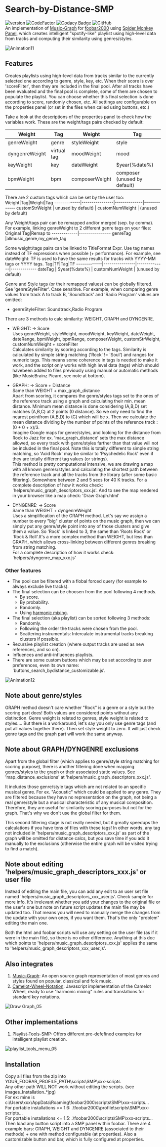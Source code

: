 # Search-by-Distance-SMP
[![version][version_badge]][changelog]
[![CodeFactor][codefactor_badge]](https://www.codefactor.io/repository/github/regorxxx/Search-by-Distance-SMP/overview/main)
[![Codacy Badge][codacy_badge]](https://www.codacy.com/gh/regorxxx/Search-by-Distance-SMP/dashboard?utm_source=github.com&amp;utm_medium=referral&amp;utm_content=regorxxx/Search-by-Distance-SMP&amp;utm_campaign=Badge_Grade)
![GitHub](https://img.shields.io/github/license/regorxxx/Search-by-Distance-SMP)  
An implementation of [Music-Graph](https://github.com/regorxxx/Music-Graph) for [foobar2000](https://www.foobar2000.org) using [Spider Monkey Panel](https://theqwertiest.github.io/foo_spider_monkey_panel), which creates intelligent "spotify-like" playlist using high-level data from tracks and computing their similarity using genres/styles.

![Animation11](https://user-images.githubusercontent.com/83307074/116761198-80a8bd80-aa06-11eb-904c-b3d50905f6bd.gif)

## Features
Creates playlists using high-level data from tracks similar to the currently selected one according to genre, style, key, etc. When their score is over 'scoreFilter', then they are included in the final pool. After all tracks have been evaluated and the final pool is complete, some of them are chosen to populate the playlist. You can choose whether this final selection is done according to score, randomly chosen, etc. All settings are configurable on the properties panel (or set in the files when called using buttons, etc.)

Take a look at the descriptions of the properties panel to check how the variables work. These are the weight/tags pairs checked by default:

Weight|Tag|Weight|Tag
-------------|----------------|--------------|-------------
genreWeight | genre | styleWeight | style 
dyngenreWeight  | virtual tag	| moodWeight | mood
keyWeight | key | dateWeight	 | $year(%date%)
bpmWeight | bpm | composerWeight | composer (unused by default)
	
There are 2 custom tags which can be set by the user too:
Weight|Tag|Weight|Tag
-------------|----------------|--------------|-------------
customStrWeight | unused by default) | customNumWeight | (unused by default)	 
	
Any Weight/tags pair can be remapped and/or merged (sep. by comma). 
For example, linking genreWeight to 2 different genre tags on your files:
Original Tag|Remap to
-------------|----------------
genreTag |allmusic_genre,my_genre_tag
	
Some weight/tags pairs can be linked to TitleFormat Expr. Use tag names instead of TF expressions when possible (+ performance). 
For example, see dateWeight: TF is used to have the same results for tracks with YYYY-MM tags or YYYY tags.
Tag|TF|Tag|TF
-------------|----------------|--------------|-------------
dateTag | $year(%date%) | customNumWeight | (unused by default)	 
	
Genre and Style tags (or their remapped values) can be globally filtered. See 'genreStyleFilter'. Case sensitive.
For example, when comparing genre values from track A to track B, 'Soundtrack' and 'Radio Program' values are omitted:

* genreStyleFilter: Soundtrack,Radio Program
	
There are 3 methods to calc similarity: WEIGHT, GRAPH and DYNGENRE.

* WEIGHT: -> Score  
	Uses genreWeight, styleWeight, moodWeight, keyWeight, dateWeight, dateRange, bpmWeight, bpmRange, composerWeight, customStrWeight, customNumWeight + scoreFilter  
	Calculates similarity by scoring according to the tags. Similarity is calculated by simple string matching ('Rock' != 'Soul') and ranges for numeric tags. This means some coherence in tags is needed to make it work, and the script only works with high level data (tags) which should havebeen added to files previously using manual or automatic methods (like MusicBrainz Picard, see note at bottom).

* GRAPH: -> Score + Distance  
	Same than WEIGHT + max_graph_distance  
	Apart from scoring, it compares the genre/styles tags set to the ones of the reference track using a graph and calculating their min. mean distance. Minimum mean distance is done considering (A,B,D) set matches (A,B,C) at 2 points (0 distance). So we only need to find the nearest pointfrom (A,B,D) to (C) which will be x. Then we calculate the mean distance dividing by the number of points of the reference track : (0 + 0 + x)/3.  
  Imagine Google maps for genre/styles, and looking for the distance from Rock to Jazz for ex. 'max_graph_distance' sets the max distance allowed, so every track with genre/styles farther than that value will not be included in the final pool. Note this is totally different to simple string matching, so 'Acid Rock' may be similar to 'Psychedelic Rock' even if they are totally different tag values (or strings).  
  This method is pretty computational intensive, we are drawing a map with all known genres/styles and calculating the shortest path between the reference track and all the tracks from the library (after some basic filtering). Somewhere between 2 and 5 secs for 40 K tracks. 
  For a complete description of how it works check: 'helpers/music_graph_descriptors_xxx.js'.	And to see the map rendered in your browser like a map check: 'Draw Graph.html'
* DYNGENRE: -> Score  
	Same than WEIGHT + dyngenreWeight  
	Uses a simplification of the GRAPH method. Let's say we assign a number to every "big" cluster of points on the music graph, then we can simply	put any genre/style point into any of those clusters and give them a value. So 'Rock' is linked to 3, the same than 'Roots Rock' or 'Rock & Roll'.It's a more complex method than WEIGHT, but less than GRAPH, which allows cross-linking between different genres breaking from string matching.  
	For a complete description of how it works check: 'helpers/dyngenre_map_xxx.js'

### Other features 
* The pool can be filtered with a flobal forced query (for example to always exclude live tracks).
* The final selection can be choosen from the pool following 4 methods.
  * By score.
  * By probability.
  * Randomly.
  * Using [harmonic mixing](https://github.com/regorxxx/Camelot-Wheel-Notation).
* The final selection (aka playlist) can be sorted following 3 methods:
  *  Randomly.
  *  Following the order the tracks were chosen from the pool.
  *  Scattering instrumentals: Intercalate instrumental tracks breaking clusters if possible.
* Recursive playlist creation (where output tracks are used as new references, and so on).
* Influences and anti-influences playlists.
* There are some custom buttons which may be set according to user preferences, even its own name:  'buttons_search_bydistance_customizable.js'.

![Animation12](https://user-images.githubusercontent.com/83307074/116776801-073aba80-aa5a-11eb-8f3f-82e02ccf265e.gif)
	
## Note about genre/styles
GRAPH method doesn't care whether "Rock" is a genre or a style but the scoring part does! Both values are considered points without any distinction. Genre weight is related to genres, style weight is related to styles.... But there is a workaround, let's say you only use genre tags (and put all values
together there). Then set style weight to zero. It will just check genre tags and the graph part will work the same anyway.

## Note about GRAPH/DYNGENRE exclusions
Apart from the global filter (which applies to genre/style string matching for scoring purpose), there is another filtering done when mapping genres/styles to the graph or their associated static values. See 'map_distance_exclusions' at 'helpers/music_graph_descriptors_xxx.js'.  

It includes those genre/style tags which are not related to an specific musical genre. For ex. "Acoustic" which could be applied to any genre. They are filtered because they have no representation on the graph, not being a real genre/style but a musical characteristic of any musical composition. Therefore, they are useful for similarity scoring purposes but not for the graph. That's why we don't use the global filter for them.  

This second filtering stage is not really needed, but it greatly speedups the calculations if you have tons of files with these tags! In other words, any tag not included in 'helpers/music_graph_descriptors_xxx.js' as part of the graph will be omitted for distance calcs, but you save time if you add it manually to the exclusions (otherwise the entire graph will be visited trying to find a match).

## Note about editing 'helpers/music_graph_descriptors_xxx.js' or user file
Instead of editing the main file, you can add any edit to an user set file named 'helpers/music_graph_descriptors_xxx_user.js'. Check sample for more info. It's irrelevant whether you add your changes to the original file or the user's one but note on future script updates the main file may be updated too. That means you will need to manually merge the changes from the update with your own ones, if you want them. That's the only "problem" editing the main one.  

Both the html and foobar scripts will use any setting on the user file (as if it were in the main file), so there is no other difference.  Anything at this doc which points to 'helpers/music_graph_descriptors_xxx.js' applies the same to 'helpers/music_graph_descriptors_xxx_user.js'.

## Also integrates
 1. [Music-Graph](https://github.com/regorxxx/Music-Graph): An open source graph representation of most genres and styles found on popular, classical and folk music.
 2. [Camelot-Wheel-Notation](https://github.com/regorxxx/Camelot-Wheel-Notation): Javascript implementation of the Camelot Wheel, ready to use "harmonic mixing" rules and translations for standard key notations.

![Draw Graph_05](https://user-images.githubusercontent.com/83307074/116759506-fcecd200-aa01-11eb-8d2c-8a48ebcc73c0.gif)

## Other implementations
 1. [Playlist-Tools-SMP](https://github.com/regorxxx/Playlist-Tools-SMP): Offers different pre-defefined examples for intelligent playlist creation.

![playlist_tools_menu_05](https://user-images.githubusercontent.com/83307074/116759000-cebac280-aa00-11eb-8a81-9a450e13205a.gif)

## Installation
Copy all files from the zip into YOUR_FOOBAR_PROFILE_PATH\scripts\SMP\xxx-scripts  
Any other path WILL NOT work without editing the scripts. (see images\_Installation_*jpg)  
For ex: mine is c:\Users\xxx\AppData\Roaming\foobar2000\scripts\SMP\xxx-scripts\...  
For portable installations >= 1.6: .\foobar2000\profile\scripts\SMP\xxx-scripts\...  
For portable installations <= 1.5: .\foobar2000\scripts\SMP\xxx-scripts\...  
Then load any button script into a SMP panel within foobar. There are 4 example bars: GRAPH, WEIGHT and DYNGENRE (associated to their methods) + one with method configurable (at properties). Also a customizable button and bar, which is fully configured at properties.

[changelog]: CHANGELOG.md
[version_badge]: https://img.shields.io/github/release/regorxxx/Search-by-Distance-SMP.svg
[codacy_badge]: https://api.codacy.com/project/badge/Grade/1677d2b0dee54548bf44614fcf808529
[codefactor_badge]: https://www.codefactor.io/repository/github/regorxxx/Search-by-Distance-SMP/badge/main
